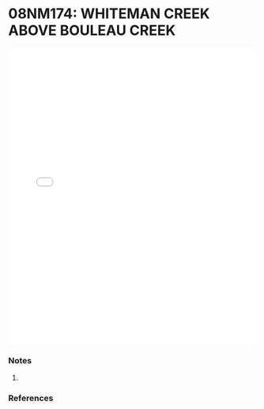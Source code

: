# 08NM174: WHITEMAN CREEK ABOVE BOULEAU CREEK

<iframe src="/distribution_estimation/_static/stations/08NM174_fdc.html" width="100%" height="600" frameborder="0"></iframe>

### Notes
1. 

### References

